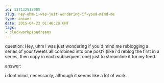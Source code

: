 ```yaml
---
id: 117132537909
slug: hey-uhm-i-was-just-wondering-if-youd-mind-me
type: answer
date: 2015-04-23 01:46:28 GMT
tags:
- clockworkpipedreams
---
```

question: Hey, uhm I was just wondering if you'd mind me reblogging a series of your tweets all combined into one post? (like i'd reblog the first in a series, then copy in each subsequent one) just to streamline it for my feed.

answer: <p>i dont mind, necessarily, although it seems like a lot of work.</p>